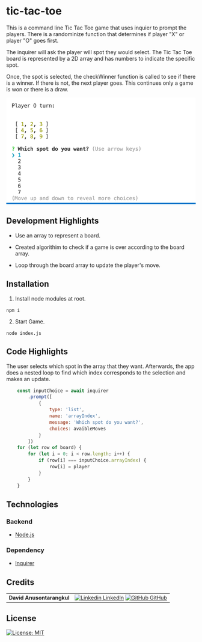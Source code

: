 # tic-tac-toe

This is a command line Tic Tac Toe game that uses inquier to prompt the players. There is a randominize function that determines if player "X" or player "O" goes first.

The inquirer will ask the player will spot they would select. The Tic Tac Toe board is represented by a 2D array and has numbers to indicate the specific spot.

Once, the spot is selected, the checkWinner function is called to see if there is a winner. If there is not, the next player goes. This continues only a game is won or there is a draw.

![screenshot](screenshot.png)

## Development Highlights

- Use an array to represent a board.

- Created algorithim to check if a game is over according to the board array.

- Loop through the board array to update the player's move.

## Installation

1. Install node modules at root.

```
npm i
```

2. Start Game.

```
node index.js
```

## Code Highlights

The user selects which spot in the array that they want. Afterwards, the app does a nested loop to find which index corresponds to the selection and makes an update.

```JavaScript
    const inputChoice = await inquirer
        .prompt([
            {
                type: 'list',
                name: 'arrayIndex',
                message: 'Which spot do you want?',
                choices: avaibleMoves
            }
        ])
    for (let row of board) {
        for (let i = 0; i < row.length; i++) {
            if (row[i] === inputChoice.arrayIndex) {
                row[i] = player
            }
        }
    }
```

## Technologies

### Backend

- [Node.js](https://nodejs.org/en/)

### Dependency

- [Inquirer](https://www.npmjs.com/package/inquirer)

## Credits

|                           |                                                                                                                                                                                                       |
| ------------------------- | ----------------------------------------------------------------------------------------------------------------------------------------------------------------------------------------------------- |
| **David Anusontarangkul** | [![Linkedin](https://i.stack.imgur.com/gVE0j.png) LinkedIn](https://www.linkedin.com/in/anusontarangkul/) [![GitHub](https://i.stack.imgur.com/tskMh.png) GitHub](https://github.com/anusontarangkul) |

## License

[![License: MIT](https://img.shields.io/badge/License-MIT-yellow.svg)](https://opensource.org/licenses/MIT)
